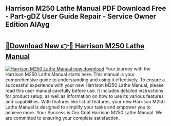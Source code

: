 ## Harrison M250 Lathe Manual PDF Download Free - Part-gDZ User Guide Repair - Service Owner Edition AIAyg

# <h2><a href="http://bc39790.oget.top/?id=Harrison+M250+Lathe+Manual">🔗Download New 👉🔴 Harrison M250 Lathe Manual</a></h2>

[![Harrison M250 Lathe Manual new download](https://i.imgur.com/5g1atiW.png)](http://bc39790.oget.top/?id=Harrison+M250+Lathe+Manual)
Your journey with the Harrison M250 Lathe Manual starts here. This manual is your comprehensive guide to understanding and using it effectively. To ensure a successful experience with your new Harrison M250 Lathe Manual, please read this user manual carefully before use. It includes detailed instructions for product setup, as well as information on how to use its various features and capabilities. With features like list of features, your new Harrison M250 Lathe Manual is designed to simplify your tasks and empower you to achieve more. Your Success is Our Goal Harrison M250 Lathe Manual. We are committed to ensuring your complete satisfaction.
